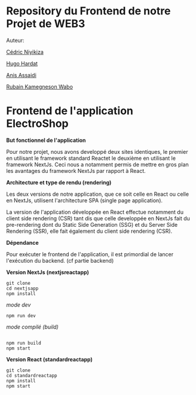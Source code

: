 # Repository du Frontend de notre Projet de WEB3

Auteur: 

[Cédric Niyikiza](https://github.com/CedricNiyiVinci)

[Hugo Hardat](https://github.com/hhardat)

[Anis Assaidi](https://github.com/anistricks)

[Rubain Kamegneson Wabo](https://github.com/rubainwabo)
    
# Frontend de l'application ElectroShop

**But fonctionnel de l'application**

Pour notre projet, nous avons developpé deux sites identiques, le premier en utilisant le framework standard Reactet le deuxième en utilisant le framework NextJs. Ceci nous a notamment permis de mettre en gros plan les avantages du framework NextJs par rapport à React.

**Architecture et type de rendu (rendering)**

Les deux versions de notre application, que ce soit celle en React ou celle en NextJs, utilisent l'architecture SPA (single page application).

La version de l'application développée en React effectue notamment du client side rendering (CSR) tant dis que celle developpée en NextJs fait du pre-rendering dont du Static Side Generation (SSG) et du Server Side Rendering (SSR), elle fait également du client side rendering (CSR).


**Dépendance**

Pour exécuter le frontend de l'application, il est primordial de lancer l'exécution du backend. (cf partie backend)

**Version NextJs (nextjsreactapp)**

```
git clone
cd nextjsapp
npm install

```
_mode dev_
```
npm run dev

```
_mode compilé (build)_

```

npm run build
npm start

```

**Version React (standardreactapp)**

```
git clone
cd standardreactapp
npm install
npm start
```
